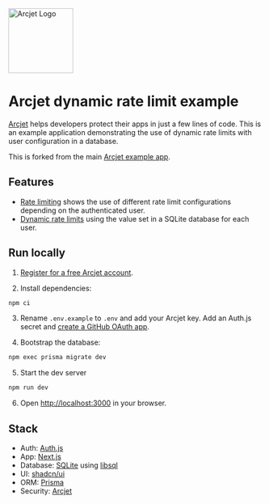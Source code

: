 <a href="https://arcjet.com" target="_arcjet-home">
  <picture>
    <source media="(prefers-color-scheme: dark)" srcset="https://arcjet.com/logo/arcjet-dark-lockup-voyage-horizontal.svg">
    <img src="https://arcjet.com/logo/arcjet-light-lockup-voyage-horizontal.svg" alt="Arcjet Logo" height="128" width="auto">
  </picture>
</a>

# Arcjet dynamic rate limit example

[Arcjet](https://arcjet.com) helps developers protect their apps in just a few
lines of code. This is an example application demonstrating the use of dynamic
rate limits with user configuration in a database.

This is forked from the main [Arcjet example
app](https://github.com/arcjet/arcjet-js-example).

## Features

- [Rate limiting](https://example.arcjet.com/rate-limiting) shows the use of
  different rate limit configurations depending on the authenticated user.
- [Dynamic rate limits](https://docs.arcjet.com/reference/nextjs#ad-hoc-rules)
  using the value set in a SQLite database for each user.

## Run locally

1. [Register for a free Arcjet account](https://app.arcjet.com).

2. Install dependencies:

```bash
npm ci
```

3. Rename `.env.example` to `.env` and add your Arcjet key. Add an Auth.js
   secret and [create a GitHub OAuth
   app](https://authjs.dev/guides/configuring-github).

4. Bootstrap the database:

```bash
npm exec prisma migrate dev
```

5. Start the dev server

```bash
npm run dev
```

6. Open [http://localhost:3000](http://localhost:3000) in your browser.

## Stack

- Auth: [Auth.js](https://authjs.dev/)
- App: [Next.js](https://nextjs.org/)
- Database: [SQLite](https://www.sqlite.org/) using
  [libsql](https://github.com/tursodatabase/libsql-client-ts)
- UI: [shadcn/ui](https://ui.shadcn.com/)
- ORM: [Prisma](https://www.prisma.io/)
- Security: [Arcjet](https://arcjet.com/)
